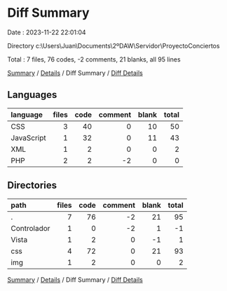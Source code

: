 # Diff Summary

Date : 2023-11-22 22:01:04

Directory c:\\Users\\Juan\\Documents\\2ºDAW\\Servidor\\ProyectoConciertos

Total : 7 files,  76 codes, -2 comments, 21 blanks, all 95 lines

[Summary](results.md) / [Details](details.md) / Diff Summary / [Diff Details](diff-details.md)

## Languages
| language | files | code | comment | blank | total |
| :--- | ---: | ---: | ---: | ---: | ---: |
| CSS | 3 | 40 | 0 | 10 | 50 |
| JavaScript | 1 | 32 | 0 | 11 | 43 |
| XML | 1 | 2 | 0 | 0 | 2 |
| PHP | 2 | 2 | -2 | 0 | 0 |

## Directories
| path | files | code | comment | blank | total |
| :--- | ---: | ---: | ---: | ---: | ---: |
| . | 7 | 76 | -2 | 21 | 95 |
| Controlador | 1 | 0 | -2 | 1 | -1 |
| Vista | 1 | 2 | 0 | -1 | 1 |
| css | 4 | 72 | 0 | 21 | 93 |
| img | 1 | 2 | 0 | 0 | 2 |

[Summary](results.md) / [Details](details.md) / Diff Summary / [Diff Details](diff-details.md)